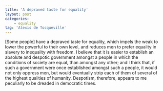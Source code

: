 ```yaml
---
title: 'A depraved taste for equality'
layout: post
categories:
    - equality
tag: 'Alexis de Tocqueville'
---
```


\[Some people\] have a depraved taste for equality, which impels the weak to lower the powerful to their own level, and reduces men to prefer equality in slavery to inequality with freedom. I believe that it is easier to establish an absolute and despotic government amongst a people in which the conditions of society are equal, than amongst any other; and I think that, if such a government were once established amongst such a people, it would not only oppress men, but would eventually strip each of them of several of the highest qualities of humanity. Despotism, therefore, appears to me peculiarly to be dreaded in democratic times.